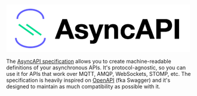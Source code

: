 ![](/assets/asyncapi-horizontal.png)

The [AsyncAPI specification](https://github.com/asyncapi/asyncapi) allows you to create machine-readable definitions of your asynchronous APIs. It's protocol-agnostic, so you can use it for APIs that work over MQTT, AMQP, WebSockets, STOMP, etc. The specification is heavily inspired on [OpenAPI](https://github.com/OAI/OpenAPI-Specification) \(fka Swagger\) and it's designed to maintain as much compatibility as possible with it.

